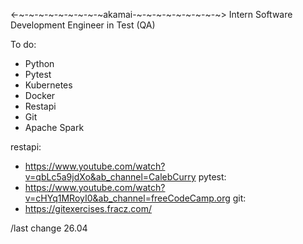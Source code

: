 <-~-~-~-~-~-~-~-~-~akamai-~-~-~-~-~-~-~-~-~>
Intern Software Development Engineer in Test (QA)

To do:
  - Python
  - Pytest
  - Kubernetes
  - Docker
  - Restapi
  - Git
  - Apache Spark

restapi: 
  - https://www.youtube.com/watch?v=qbLc5a9jdXo&ab_channel=CalebCurry
pytest:
  - https://www.youtube.com/watch?v=cHYq1MRoyI0&ab_channel=freeCodeCamp.org
git:
  - https://gitexercises.fracz.com/

<keeping updated> /last change 26.04
